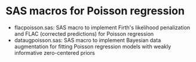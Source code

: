 # SAS macros for Poisson regression

* flacpoisson.sas: SAS macro to implement Firth's likelihood penalization and FLAC (corrected predictions) for Poisson regression
* dataugpoisson.sas: SAS macro to implement Bayesian data augmentation for fitting Poisson regression models with weakly informative zero-centered priors
